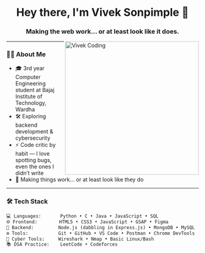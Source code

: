 <h1 align="center">Hey there, I'm Vivek Sonpimple 👋</h1>
<h3 align="center">Making the web work… or at least look like it does.</h3>

<img align="right" alt="Vivek Coding" width="350" src="https://media4.giphy.com/media/v1.Y2lkPTc5MGI3NjExazF1eHdodnY0anZ3bzIxdTdxZ2czcDJsOTBld2hydjBtdDc5Y2E0YyZlcD12MV9pbnRlcm5hbF9naWZfYnlfaWQmY3Q9Zw/OumCa12QC9CIvBe2c1/giphy.gif" />

---

### 👨‍💻 About Me

- 🎓 3rd year Computer Engineering student at Bajaj Institute of Technology, Wardha  
- 🛠️ Exploring backend development & cybersecurity  
- ⚡ Code critic by habit — I love spotting bugs, even the ones I didn’t write  
- 💬 Making things work… or at least look like they do

---

### 🛠️ Tech Stack

```md
💻 Languages:       Python • C • Java • JavaScript • SQL  
🌐 Frontend:        HTML5 • CSS3 • JavaScript • GSAP • Figma  
🧠 Backend:         Node.js (dabbling in Express.js) • MongoDB • MySQL  
⚙️ Tools:           Git • GitHub • VS Code • Postman • Chrome DevTools  
🔐 Cyber Tools:     Wireshark • Nmap • Basic Linux/Bash  
📚 DSA Practice:    LeetCode • Codeforces
